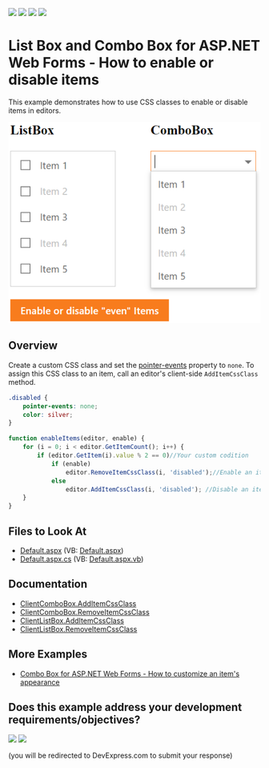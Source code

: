 <!-- default badges list -->
![](https://img.shields.io/endpoint?url=https://codecentral.devexpress.com/api/v1/VersionRange/463091094/21.2.5%2B)
[![](https://img.shields.io/badge/Open_in_DevExpress_Support_Center-FF7200?style=flat-square&logo=DevExpress&logoColor=white)](https://supportcenter.devexpress.com/ticket/details/T1070760)
[![](https://img.shields.io/badge/📖_How_to_use_DevExpress_Examples-e9f6fc?style=flat-square)](https://docs.devexpress.com/GeneralInformation/403183)
[![](https://img.shields.io/badge/💬_Leave_Feedback-feecdd?style=flat-square)](#does-this-example-address-your-development-requirementsobjectives)
<!-- default badges end -->
# List Box and Combo Box for ASP.NET Web Forms - How to enable or disable items

This example demonstrates how to use CSS classes to enable or disable items in editors.

![Enable or disable items](enableDisableItems.png)

## Overview

Create a custom CSS class and set the [pointer-events](https://developer.mozilla.org/en-US/docs/Web/CSS/pointer-events) property to `none`. To assign this CSS class to an item, call an editor's client-side `AddItemCssClass` method.

```css
.disabled {
    pointer-events: none;
    color: silver;
}
```

```js
function enableItems(editor, enable) {
    for (i = 0; i < editor.GetItemCount(); i++) {
        if (editor.GetItem(i).value % 2 == 0)//Your custom codition
            if (enable)
                editor.RemoveItemCssClass(i, 'disabled');//Enable an item
            else
                editor.AddItemCssClass(i, 'disabled'); //Disable an item
    }
}
```

## Files to Look At

* [Default.aspx](./CS/Solution/Default.aspx) (VB: [Default.aspx](./VB/Solution/Default.aspx))
* [Default.aspx.cs](./CS/Solution/Default.aspx.cs) (VB: [Default.aspx.vb](./VB/Solution/Default.aspx.vb))

## Documentation

* [ClientComboBox.AddItemCssClass](https://docs.devexpress.com/AspNet/js-ASPxClientComboBox.AddItemCssClass(index-className))
* [ClientComboBox.RemoveItemCssClass](https://docs.devexpress.com/AspNet/js-ASPxClientComboBox.RemoveItemCssClass(index-className))
* [ClientListBox.AddItemCssClass](https://docs.devexpress.com/AspNet/js-ASPxClientListBox.AddItemCssClass(index-className))
* [ClientListBox.RemoveItemCssClass](https://docs.devexpress.com/AspNet/js-ASPxClientListBox.RemoveItemCssClass(index-className))

## More Examples

* [Combo Box for ASP.NET Web Forms - How to customize an item's appearance](https://github.com/DevExpress-Examples/asp-net-web-forms-combo-box-customize-item-appearance)
<!-- feedback -->
## Does this example address your development requirements/objectives?

[<img src="https://www.devexpress.com/support/examples/i/yes-button.svg"/>](https://www.devexpress.com/support/examples/survey.xml?utm_source=github&utm_campaign=asp-net-web-forms-combobox-listbox-disable-items&~~~was_helpful=yes) [<img src="https://www.devexpress.com/support/examples/i/no-button.svg"/>](https://www.devexpress.com/support/examples/survey.xml?utm_source=github&utm_campaign=asp-net-web-forms-combobox-listbox-disable-items&~~~was_helpful=no)

(you will be redirected to DevExpress.com to submit your response)
<!-- feedback end -->
